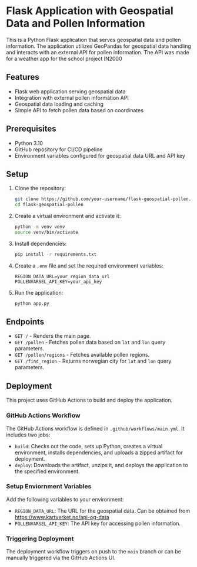 # Flask Application with Geospatial Data and Pollen Information

This is a Python Flask application that serves geospatial data and pollen information. The application utilizes GeoPandas for geospatial data handling and interacts with an external API for pollen information.
The API was made for a weather app for the school project IN2000

## Features

- Flask web application serving geospatial data
- Integration with external pollen information API
- Geospatial data loading and caching
- Simple API to fetch pollen data based on coordinates

## Prerequisites

- Python 3.10
- GitHub repository for CI/CD pipeline
- Environment variables configured for geospatial data URL and API key

## Setup

1. Clone the repository:

   ```sh
   git clone https://github.com/your-username/flask-geospatial-pollen.git
   cd flask-geospatial-pollen
   ```
2. Create a virtual environment and activate it:

   ```sh
   python -m venv venv
   source venv/bin/activate
   ```
3. Install dependencies:
   
   ```sh
   pip install -r requirements.txt
   ```
4. Create a `.env` file and set the required environment variables:
   
   ```env
   REGION_DATA_URL=your_region_data_url
   POLLENVARSEL_API_KEY=your_api_key
   ```
5. Run the application:

   ```sh
   python app.py
   ```

## Endpoints

- `GET /` - Renders the main page.
- `GET /pollen` - Fetches pollen data based on `lat` and `lon` query parameters.
- `GET /pollen/regions` - Fetches available pollen regions.
- `GET /find_region` - Returns norwegian city for `lat` and `lon` query parameters.

## Deployment

This project uses GitHub Actions to build and deploy the application.

### GitHub Actions Workflow

The GitHub Actions workflow is defined in `.github/workflows/main.yml`. It includes two jobs:

- `build`: Checks out the code, sets up Python, creates a virtual environment, installs dependencies, and uploads a zipped artifact for deployment.
- `deploy`: Downloads the artifact, unzips it, and deploys the application to the specified environment.

### Setup Enviornment Variables

Add the following variables to your environment:

- `REGION_DATA_URL`: The URL for the geospatial data. Can be obtained from https://www.kartverket.no/api-og-data
- `POLLENVARSEL_API_KEY`: The API key for accessing pollen information.

### Triggering Deployment

The deployment workflow triggers on push to the `main` branch or can be manually triggered via the GitHub Actions UI.

